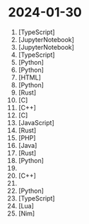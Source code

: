 # 2024-01-30

1. [](https://github.comundefined "Building a quick conversation-based search demo with Lepton AI.") [TypeScript]
2. [](https://github.comundefined "Implementing a ChatGPT-like LLM from scratch, step by step") [JupyterNotebook]
3. [](https://github.comundefined "Free Data Engineering course!") [JupyterNotebook]
4. [](https://github.comundefined "") [TypeScript]
5. [](https://github.comundefined "") [Python]
6. [](https://github.comundefined "Stable Diffusion web UI") [Python]
7. [](https://github.comundefined "") [HTML]
8. [](https://github.comundefined "Tools for converting PalWorld .sav files to JSON and back") [Python]
9. [](https://github.comundefined "Rust full node implementation of the Fuel v2 protocol.") [Rust]
10. [](https://github.comundefined "Implementation of C++ standard libraries in C") [C]
11. [](https://github.comundefined "Modular ZK(Zero Knowledge) backend accelerated by GPU") [C++]
12. [](https://github.comundefined "我的电视 电视直播软件，安装即可使用") [C]
13. [](https://github.comundefined "") [JavaScript]
14. [](https://github.comundefined "Code at the speed of thought – Zed is a high-performance, multiplayer code editor from the creators of Atom and Tree-sitter.") [Rust]
15. [](https://github.comundefined "SecLists is the security tester's companion. It's a collection of multiple types of lists used during security assessments, collected in one place. List types include usernames, passwords, URLs, sensitive data patterns, fuzzing payloads, web shells, and many more.") [PHP]
16. [](https://github.comundefined "Termux - a terminal emulator application for Android OS extendible by variety of packages.") [Java]
17. [](https://github.comundefined "A declarative GUI library written in Rust") [Rust]
18. [](https://github.comundefined "A simple tool for Editing and Generating Pals within PalWorld Saves") [Python]
19. [](https://github.comundefined "A collection of inspiring lists, manuals, cheatsheets, blogs, hacks, one-liners, cli/web tools and more.") 
20. [](https://github.comundefined "") [C++]
21. [](https://github.comundefined "Curated list of project-based tutorials") 
22. [](https://github.comundefined "The open source platform for AI-native application development.") [Python]
23. [](https://github.comundefined "Fuel Network Typescript SDK") [TypeScript]
24. [](https://github.comundefined "A launch point for your personal nvim configuration") [Lua]
25. [](https://github.comundefined "Alternative Twitter front-end") [Nim]
